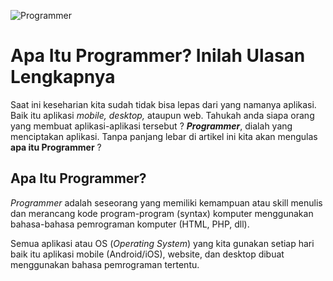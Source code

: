 ![Programmer](https://user-images.githubusercontent.com/74009193/98468222-160f8580-220c-11eb-916f-04d2aa9f6211.jpg)
    <h1>Apa Itu Programmer? Inilah Ulasan Lengkapnya</h1>
     <p>Saat ini keseharian kita sudah tidak bisa lepas dari yang namanya aplikasi. Baik itu aplikasi <i>mobile, desktop,</i> ataupun web. Tahukah anda siapa orang yang membuat aplikasi-aplikasi tersebut ? <i><b>Programmer</b></i>, dialah yang menciptakan aplikasi. Tanpa panjang lebar di artikel ini kita akan mengulas <b>apa itu Programmer</b> ?
    <h2>Apa Itu Programmer?</h2>
    <p><i>Programmer</i> adalah seseorang yang memiliki kemampuan atau </i>skill</i> menulis dan merancang kode program-program (syntax) komputer menggunakan bahasa-bahasa pemrograman komputer (HTML, PHP, dll).</p>
<p>Semua aplikasi atau OS (<i>Operating System</i>) yang kita gunakan setiap hari baik itu aplikasi mobile (Android/iOS), website, dan desktop dibuat menggunakan bahasa pemrograman tertentu.</p>
  
  
  
  
  
